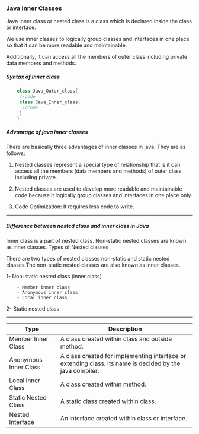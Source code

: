 ### Java Inner Classes

Java inner class or nested class is a class which is declared inside the class or interface.

We use inner classes to logically group classes and interfaces in one place so that it can be more readable and maintainable.

Additionally, it can access all the members of outer class including private data members and methods.

##### Syntax of Inner class

```java
    class Java_Outer_class{  
     //code  
     class Java_Inner_class{  
      //code  
     }  
    }  
```

##### Advantage of java inner classes

There are basically three advantages of inner classes in java. They are as follows:

1) Nested classes represent a special type of relationship that is it can access all the members (data members and methods) of outer class including private.

2) Nested classes are used to develop more readable and maintainable code because it logically group classes and interfaces in one place only.

3) Code Optimization: It requires less code to write.

-------------

##### Difference between nested class and inner class in Java

Inner class is a part of nested class. Non-static nested classes are known as inner classes.
Types of Nested classes

There are two types of nested classes non-static and static nested classes.The non-static nested classes are also known as inner classes.

  1- Non-static nested class (inner class)
  
        - Member inner class
        - Anonymous inner class
        - Local inner class
   2- Static nested class


----------

|Type|	Description|
|-----|-------|
|Member Inner Class	|A class created within class and outside method.|
|Anonymous Inner Class|	A class created for implementing interface or extending class. Its name is decided by the java compiler.|
|Local Inner Class	|A class created within method.|
|Static Nested Class|	A static class created within class.|
|Nested Interface	|An interface created within class or interface.|


